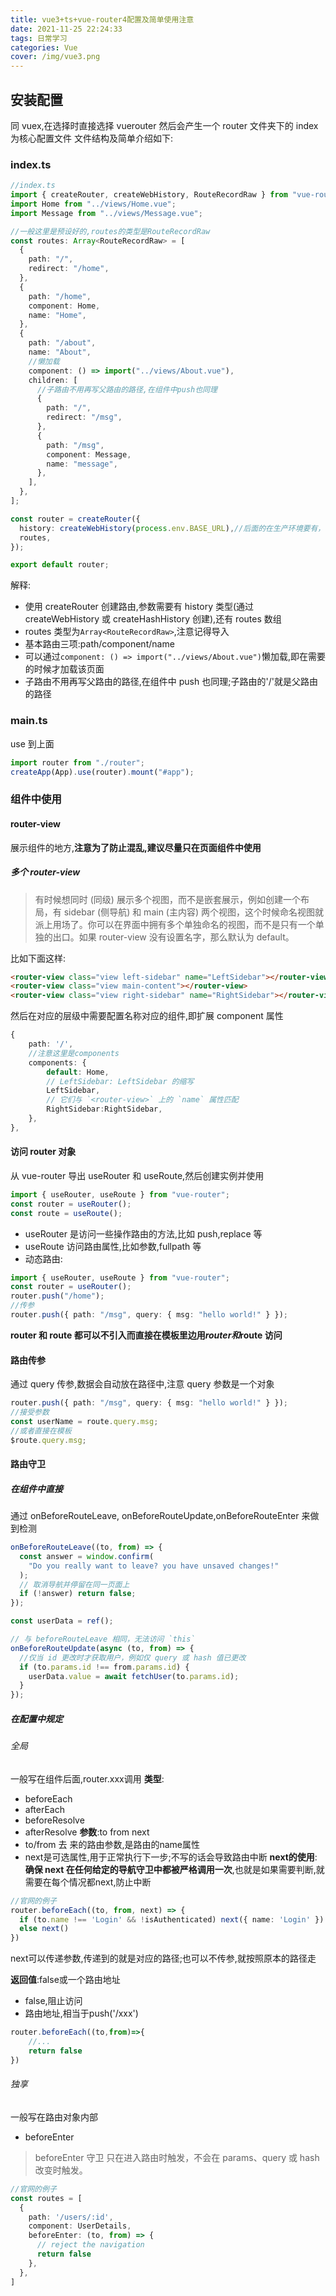 ```yaml
---
title: vue3+ts+vue-router4配置及简单使用注意
date: 2021-11-25 22:24:33
tags: 日常学习
categories: Vue
cover: /img/vue3.png
---
```


## 安装配置

同 vuex,在选择时直接选择 vuerouter
然后会产生一个 router 文件夹下的 index 为核心配置文件
文件结构及简单介绍如下:

### index.ts

```ts
//index.ts
import { createRouter, createWebHistory, RouteRecordRaw } from "vue-router";
import Home from "../views/Home.vue";
import Message from "../views/Message.vue";

//一般这里是预设好的,routes的类型是RouteRecordRaw
const routes: Array<RouteRecordRaw> = [
  {
    path: "/",
    redirect: "/home",
  },
  {
    path: "/home",
    component: Home,
    name: "Home",
  },
  {
    path: "/about",
    name: "About",
    //懒加载
    component: () => import("../views/About.vue"),
    children: [
      //子路由不用再写父路由的路径,在组件中push也同理
      {
        path: "/",
        redirect: "/msg",
      },
      {
        path: "/msg",
        component: Message,
        name: "message",
      },
    ],
  },
];

const router = createRouter({
  history: createWebHistory(process.env.BASE_URL),//后面的在生产环境要有，表示生产环境下的baseurl，在baseurl基础上的路由
  routes,
});

export default router;
```

解释:

- 使用 createRouter 创建路由,参数需要有 history 类型(通过 createWebHistory 或 createHashHistory 创建),还有 routes 数组
- routes 类型为`Array<RouteRecordRaw>`,注意记得导入
- 基本路由三项:path/component/name
- 可以通过`component: () => import("../views/About.vue")`懒加载,即在需要的时候才加载该页面
- 子路由不用再写父路由的路径,在组件中 push 也同理;子路由的'/'就是父路由的路径

### main.ts

use 到上面

```ts
import router from "./router";
createApp(App).use(router).mount("#app");
```

### 组件中使用

#### router-view

展示组件的地方,**注意为了防止混乱,建议尽量只在页面组件中使用**

##### 多个 router-view

> 有时候想同时 (同级) 展示多个视图，而不是嵌套展示，例如创建一个布局，有 sidebar (侧导航) 和 main (主内容) 两个视图，这个时候命名视图就派上用场了。你可以在界面中拥有多个单独命名的视图，而不是只有一个单独的出口。如果 router-view 没有设置名字，那么默认为 default。

比如下面这样:

```html
<router-view class="view left-sidebar" name="LeftSidebar"></router-view>
<router-view class="view main-content"></router-view>
<router-view class="view right-sidebar" name="RightSidebar"></router-view>
```

然后在对应的层级中需要配置名称对应的组件,即扩展 component 属性

```ts
{
    path: '/',
    //注意这里是components
    components: {
        default: Home,
        // LeftSidebar: LeftSidebar 的缩写
        LeftSidebar,
        // 它们与 `<router-view>` 上的 `name` 属性匹配
        RightSidebar:RightSidebar,
    },
},
```

#### 访问 router 对象

从 vue-router 导出 useRouter 和 useRoute,然后创建实例并使用

```ts
import { useRouter, useRoute } from "vue-router";
const router = useRouter();
const route = useRoute();
```

- useRouter 是访问一些操作路由的方法,比如 push,replace 等
- useRoute 访问路由属性,比如参数,fullpath 等
- 动态路由:

```ts
import { useRouter, useRoute } from "vue-router";
const router = useRouter();
router.push("/home");
//传参
router.push({ path: "/msg", query: { msg: "hello world!" } });
```

**router 和 route 都可以不引入而直接在模板里边用$router和$route 访问**

#### 路由传参

通过 query 传参,数据会自动放在路径中,注意 query 参数是一个对象

```ts
router.push({ path: "/msg", query: { msg: "hello world!" } });
//接受参数
const userName = route.query.msg;
//或者直接在模板
$route.query.msg;
```

#### 路由守卫

##### 在组件中直接

通过 onBeforeRouteLeave, onBeforeRouteUpdate,onBeforeRouteEnter 来做到检测

```ts
onBeforeRouteLeave((to, from) => {
  const answer = window.confirm(
    "Do you really want to leave? you have unsaved changes!"
  );
  // 取消导航并停留在同一页面上
  if (!answer) return false;
});

const userData = ref();

// 与 beforeRouteLeave 相同，无法访问 `this`
onBeforeRouteUpdate(async (to, from) => {
  //仅当 id 更改时才获取用户，例如仅 query 或 hash 值已更改
  if (to.params.id !== from.params.id) {
    userData.value = await fetchUser(to.params.id);
  }
});
```
##### 在配置中规定
###### 全局
一般写在组件后面,router.xxx调用
**类型**:
- beforeEach
- afterEach
- beforeResolve
- afterResolve
**参数**:to from next
- to/from 去 来的路由参数,是路由的name属性
- next是可选属性,用于正常执行下一步;不写的话会导致路由中断
**next的使用**:**确保 next 在任何给定的导航守卫中都被严格调用一次**,也就是如果需要判断,就需要在每个情况都next,防止中断
```ts
//官网的例子
router.beforeEach((to, from, next) => {
  if (to.name !== 'Login' && !isAuthenticated) next({ name: 'Login' })
  else next()
})
```
next可以传递参数,传递到的就是对应的路径;也可以不传参,就按照原本的路径走

**返回值**:false或一个路由地址
- false,阻止访问
- 路由地址,相当于push('/xxx')
```ts
router.beforeEach((to,from)=>{
    //...
    return false
})
```
###### 独享
一般写在路由对象内部
- beforeEnter
> beforeEnter 守卫 只在进入路由时触发，不会在 params、query 或 hash 改变时触发。
```ts
//官网的例子
const routes = [
  {
    path: '/users/:id',
    component: UserDetails,
    beforeEnter: (to, from) => {
      // reject the navigation
      return false
    },
  },
]
```
